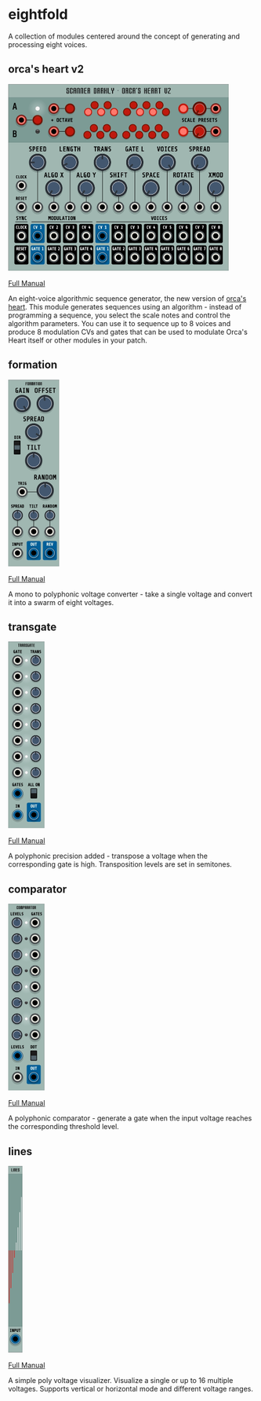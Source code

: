 # eightfold

A collection of modules centered around the concept of generating and processing eight voices.

## orca's heart v2

<img src="https://github.com/scanner-darkly/eightfold-docs/blob/main/images/orcas_heart_v2_panel.jpg?raw=true" alt="orca's heart v2 panel" width="450" height="380" />

[Full Manual](https://github.com/scanner-darkly/eightfold/wiki/Orca's-Heart-v2)

An eight-voice algorithmic sequence generator, the new version of [orca's heart](https://github.com/scanner-darkly/vcv-collection-one?tab=readme-ov-file#orcas-heart).
This module generates sequences using an algorithm - instead of programming a sequence, you select the scale notes and control the algorithm parameters. You can use
it to sequence up to 8 voices and produce 8 modulation CVs and gates that can be used to modulate Orca's Heart itself or other modules in your patch.

## formation

<img src="https://github.com/scanner-darkly/eightfold-docs/blob/main/images/formation_panel.jpg?raw=true" alt="formation panel" width="104" height="380" />

[Full Manual](https://github.com/scanner-darkly/eightfold/wiki/Formation)

A mono to polyphonic voltage converter - take a single voltage and convert it into a swarm of eight voltages.

## transgate

<img src="https://github.com/scanner-darkly/eightfold-docs/blob/main/images/transgate_panel.jpg?raw=true" alt="formation panel" width="74" height="380" />

[Full Manual](https://github.com/scanner-darkly/eightfold/wiki/Transgate)

A polyphonic precision added - transpose a voltage when the corresponding gate is high. Transposition levels are set in semitones.

## comparator

<img src="https://github.com/scanner-darkly/eightfold-docs/blob/main/images/comparator_panel.jpg?raw=true" alt="formation panel" width="74" height="380" />

[Full Manual](https://github.com/scanner-darkly/eightfold/wiki/Comparator)

A polyphonic comparator - generate a gate when the input voltage reaches the corresponding threshold level.

## lines

<img src="https://github.com/scanner-darkly/eightfold-docs/blob/main/images/lines_panel.jpg?raw=true" alt="lines panel" width="29" height="380" />

[Full Manual](https://github.com/scanner-darkly/eightfold/wiki/Lines)

A simple poly voltage visualizer. Visualize a single or up to 16 multiple voltages. Supports vertical or horizontal mode and different voltage ranges.
